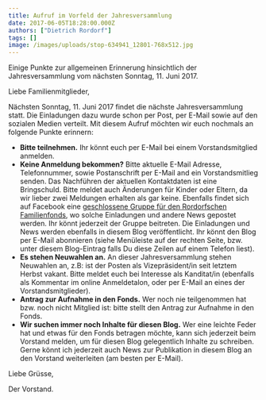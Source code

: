 ```yaml
---
title: Aufruf im Vorfeld der Jahresversammlung
date: 2017-06-05T18:28:00.000Z
authors: ["Dietrich Rordorf"]
tags: []
image: /images/uploads/stop-634941_12801-768x512.jpg
---
```

Einige Punkte zur allgemeinen Erinnerung hinsichtlich der Jahresversammlung vom nächsten Sonntag, 11. Juni 2017.

<!--more-->

Liebe Familienmitglieder,

Nächsten Sonntag, 11. Juni 2017 findet die nächste Jahresversammlung statt. Die Einladungen dazu wurde schon per Post,
per E-Mail sowie auf den sozialen Medien verteilt. Mit diesem Aufruf möchten wir euch nochmals an folgende Punkte erinnern:

* <strong>Bitte teilnehmen.</strong> Ihr könnt euch per E-Mail bei einem Vorstandsmitglied anmelden.</li>
* <strong>Keine Anmeldung bekommen?</strong> Bitte aktuelle E-Mail Adresse, Telefonnummer, sowie Postanschrift per E-Mail and ein Vorstandsmitlieg senden. Das Nachführen der aktuellen Kontaktdaten ist eine Bringschuld. Bitte meldet auch Änderungen für Kinder oder Eltern, da wir lieber zwei Meldungen erhalten als gar keine. Ebenfalls findet sich auf Facebook eine <a href="https://www.facebook.com/groups/348453304893/" target="_blank" rel="noopener noreferrer">geschlossene Gruppe für den Rordorfschen Familienfonds</a>, wo solche Einladungen und andere News gepostet werden. Ihr könnt jederzeit der Gruppe beitreten. Die Einladungen und News werden ebenfalls in diesem Blog veröffentlicht. Ihr könnt den Blog per E-Mail abonnieren (siehe Menüleiste auf der rechten Seite, bzw. unter diesem Blog-Eintrag falls Du diese Zeilen auf einem Telefon liest).
* <strong>Es stehen Neuwahlen an.</strong> An dieser Jahresversammlung stehen Neuwahlen an, z.B: ist der Posten als Vizepräsident/in seit letztem Herbst vakant. Bitte meldet euch bei Interesse als Kanditat/in (ebenfalls als Kommentar im online Anmeldetalon, oder per E-Mail an eines der Vorstandsmitglieder).
* <strong>Antrag zur Aufnahme in den Fonds.</strong> Wer noch nie teilgenommen hat bzw. noch nicht Mitglied ist: bitte stellt den Antrag zur Aufnahme in den Fonds.
* <strong>Wir suchen immer noch Inhalte für diesen Blog.</strong> Wer eine leichte Feder hat und etwas für den Fonds betragen möchte, kann sich jederzeit beim Vorstand melden, um für diesen Blog gelegentlich Inhalte zu schreiben. Gerne könnt ich jederzeit auch News zur Publikation in diesem Blog an den Vorstand weiterleiten (am besten per E-Mail).

Liebe Grüsse,

Der Vorstand.
